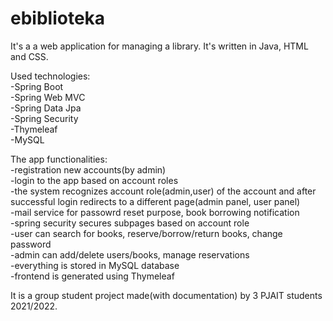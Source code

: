 # ebiblioteka

It's a a web application for managing a library. It's written in Java, HTML and CSS.

Used technologies:<br />
-Spring Boot<br />
-Spring Web MVC<br />
-Spring Data Jpa<br />
-Spring Security<br />
-Thymeleaf<br />
-MySQL

The app functionalities:<br />
-registration new accounts(by admin)<br />
-login to the app based on account roles<br />
-the system recognizes account role(admin,user) of the account and after successful login redirects to a different page(admin panel, user panel)<br />
-mail service for passowrd reset purpose, book borrowing notification<br />
-spring security secures subpages based on account role<br />
-user can search for books, reserve/borrow/return books, change password<br />
-admin can add/delete users/books, manage reservations<br />
-everything is stored in MySQL database<br />
-frontend is generated using Thymeleaf<br />

It is a group student project made(with documentation) by 3 PJAIT students 2021/2022. 
